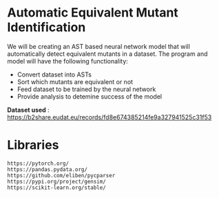 # Automatic Equivalent Mutant Identification
We will be creating an AST based neural network model that will automatically detect equivalent mutants in a dataset.
The program and model will have the following functionality:
- Convert dataset into ASTs
- Sort which mutants are equivalent or not
- Feed dataset to be trained by the neural network
- Provide analysis to detemine success of the model

**Dataset used** : https://b2share.eudat.eu/records/fd8e674385214fe9a327941525c31f53

# Libraries
```
https://pytorch.org/
https://pandas.pydata.org/
https://github.com/eliben/pycparser
https://pypi.org/project/gensim/
https://scikit-learn.org/stable/
```
